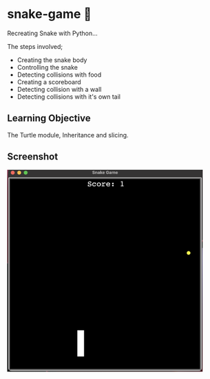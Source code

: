 # snake-game 🐍

Recreating Snake with Python...

The steps involved;

- Creating the snake body
- Controlling the snake
- Detecting collisions with food
- Creating a scoreboard
- Detecting collision with a wall
- Detecting collisions with it's own tail

## Learning Objective

The Turtle module, Inheritance and slicing.

## Screenshot

<img alt="Snake Game Screenshot" width="90%" src="snake_game_screenshot.png" />

